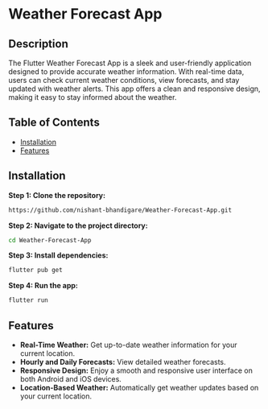 
# Weather Forecast App

## Description

The Flutter Weather Forecast App is a sleek and user-friendly application designed to provide accurate weather information. With real-time data, users can check current weather conditions, view forecasts, and stay updated with weather alerts. This app offers a clean and responsive design, making it easy to stay informed about the weather.

## Table of Contents
- [Installation](#installation)
- [Features](#features)
## Installation

**Step 1: Clone the repository:**
   ```sh
   https://github.com/nishant-bhandigare/Weather-Forecast-App.git
   ```

**Step 2: Navigate to the project directory:**
   ```sh
   cd Weather-Forecast-App
   ```

**Step 3: Install dependencies:**
   ```sh
   flutter pub get
   ```

**Step 4: Run the app:**
   ```sh
   flutter run
   ```
## Features

- **Real-Time Weather:** Get up-to-date weather information for your current location.
- **Hourly and Daily Forecasts:** View detailed weather forecasts.
- **Responsive Design:** Enjoy a smooth and responsive user interface on both Android and iOS devices.
- **Location-Based Weather:** Automatically get weather updates based on your current location.
